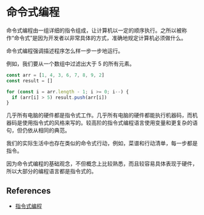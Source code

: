 # 命令式编程

命令式编程由一组详细的指令组成，让计算机以一定的顺序执行。之所以被称作“命令式”是因为开发者以非常具体的方式，准确地规定计算机必须做什么。

命令式编程强调描述程序怎么样一步一步地运行。

例如，我们要从一个数组中过滤出大于 5 的所有元素。

```ts
const arr = [1, 4, 3, 6, 7, 8, 9, 2]
const result = []

for (const i = arr.length - 1; i >= 0; i--) {
  if (arr[i] > 5) result.push(arr[i])
}
```

几乎所有电脑的硬件都是指令式工作。几乎所有电脑的硬件都能执行机器码，而机器码是使用指令式的风格来写的。较高阶的指令式编程语言使用变量和更复杂的语句，但仍依从相同的典范。

我们的实际生活中也存在类似的命令式行动，例如，菜谱和行动清单，每一步都是指令。

因为命令式编程的基础观念，不但概念上比较熟悉，而且较容易具体表现于硬件，所以大部分的编程语言都是指令式的。

## References

- [指令式编程](https://zh.wikipedia.org/wiki/%E6%8C%87%E4%BB%A4%E5%BC%8F%E7%B7%A8%E7%A8%8B)
